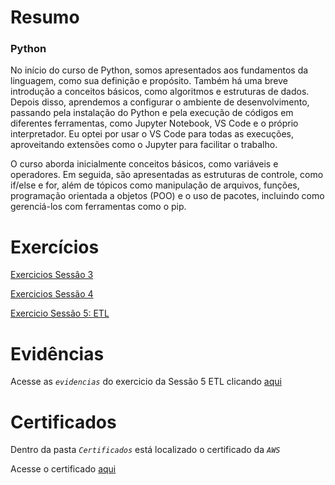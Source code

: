 # Resumo

### Python

No início do curso de Python, somos apresentados aos fundamentos da linguagem, como sua definição e propósito. Também há uma breve introdução a conceitos básicos, como algoritmos e estruturas de dados.
<br>
Depois disso, aprendemos a configurar o ambiente de desenvolvimento, passando pela instalação do Python e pela execução de códigos em diferentes ferramentas, como Jupyter Notebook, VS Code e o próprio interpretador. Eu optei por usar o VS Code para todas as execuções, aproveitando extensões como o Jupyter para facilitar o trabalho.

O curso aborda inicialmente conceitos básicos, como variáveis e operadores. Em seguida, são apresentadas as estruturas de controle, como if/else e for, além de tópicos como manipulação de arquivos, funções, programação orientada a objetos (POO) e o uso de pacotes, incluindo como gerenciá-los com ferramentas como o pip.

# Exercícios

[Exercicios Sessâo 3](Exercicios/exercicios_sessao3/exerciciossessao3.ipynb)

[Exercicios Sessão 4](Exercicios/exercicios_sessao4/exerciciosessao4.ipynb)

[Exercicio Sessão 5: ETL](Exercicios/exercicio_sessao5)

# Evidências

Acesse as *`evidencias`* do exercicio da Sessão 5 ETL clicando [aqui](Evidencias/evidencias_exercicio/evidencia_sessao5)

# Certificados

Dentro da pasta *`Certificados`* está localizado o certificado da *`AWS`* 

Acesse o certificado [aqui](Certificados/certificado_aspectos_nuvem.pdf) 